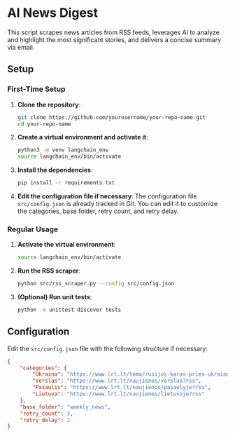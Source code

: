 # AI News Digest

This script scrapes news articles from RSS feeds, leverages AI to analyze and highlight the most significant stories, and delivers a concise summary via email.

## Setup

### First-Time Setup

1. **Clone the repository**:
    ```sh
    git clone https://github.com/yourusername/your-repo-name.git
    cd your-repo-name
    ```

2. **Create a virtual environment and activate it**:
    ```sh
    python3 -m venv langchain_env
    source langchain_env/bin/activate
    ```

3. **Install the dependencies**:
    ```sh
    pip install -r requirements.txt
    ```

4. **Edit the configuration file if necessary**:
    The configuration file `src/config.json` is already tracked in Git. You can edit it to customize the categories, base folder, retry count, and retry delay.

### Regular Usage

1. **Activate the virtual environment**:
    ```sh
    source langchain_env/bin/activate
    ```

2. **Run the RSS scraper**:
    ```sh
    python src/rss_scraper.py --config src/config.json
    ```

3. **(Optional) Run unit tests**:
    ```sh
    python -m unittest discover tests
    ```

## Configuration

Edit the `src/config.json` file with the following structure if necessary:
```json
{
    "categories": {
        "Ukraina": "https://www.lrt.lt/tema/rusijos-karas-pries-ukraina?rss",
        "Verslas": "https://www.lrt.lt/naujienos/verslas?rss",
        "Pasaulis": "https://www.lrt.lt/naujienos/pasaulyje?rss",
        "Lietuva": "https://www.lrt.lt/naujienos/lietuvoje?rss"
    },
    "base_folder": "weekly_news",
    "retry_count": 3,
    "retry_delay": 2
}
